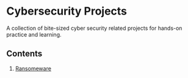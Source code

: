 # Cybersecurity Projects

A collection of bite-sized cyber security related projects for hands-on practice and learning.

## Contents

1. [Ransomeware](https://github.com/Arobce/cybersecurity-practice/tree/main/ransomeware)